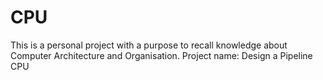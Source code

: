 # CPU
This is a personal project with a purpose to recall knowledge about Computer Architecture and Organisation.
Project name: Design a Pipeline CPU
